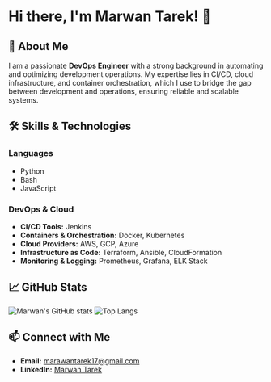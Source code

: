 # Hi there, I'm Marwan Tarek! 👋


## 🚀 About Me

I am a passionate **DevOps Engineer** with a strong background in automating and optimizing development operations. My expertise lies in CI/CD, cloud infrastructure, and container orchestration, which I use to bridge the gap between development and operations, ensuring reliable and scalable systems.

## 🛠️ Skills & Technologies

### Languages
- Python
- Bash
- JavaScript

### DevOps & Cloud
- **CI/CD Tools:** Jenkins
- **Containers & Orchestration:** Docker, Kubernetes
- **Cloud Providers:** AWS, GCP, Azure
- **Infrastructure as Code:** Terraform, Ansible, CloudFormation
- **Monitoring & Logging:** Prometheus, Grafana, ELK Stack


## 📈 GitHub Stats

![Marwan's GitHub stats](https://github-readme-stats.vercel.app/api?username=marwantarek11&show_icons=true&theme=radical)
![Top Langs](https://github-readme-stats.vercel.app/api/top-langs/?username=marwantarek11&layout=compact&theme=radical)


## 📫 Connect with Me

- **Email:** [marawantarek17@gmail.com](mailto:marawantarek17@gmail.com)
- **LinkedIn:** [Marwan Tarek](https://www.linkedin.com/in/marwan-tarek-13034627a)

